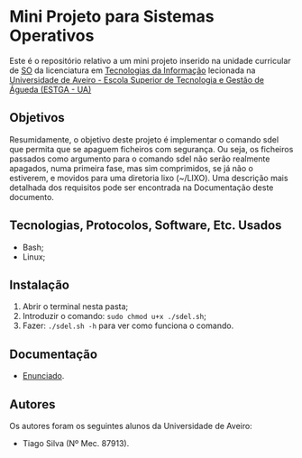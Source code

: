 # Mini Projeto para Sistemas Operativos

Este é o repositório relativo a um mini projeto inserido na unidade curricular de [SO](https://www.ua.pt/estga/uc/13452) da licenciatura em [Tecnologias da Informação](https://www.ua.pt/estga/course/63/?p=2) lecionada na [Universidade de Aveiro - Escola Superior de Tecnologia e Gestão de Águeda (ESTGA - UA)](https://www.ua.pt/estga/Default.aspx)

## Objetivos

Resumidamente, o objetivo deste projeto é implementar o comando sdel que permita que se apaguem ficheiros com segurança. Ou seja, os ficheiros passados como argumento para o comando sdel não serão realmente apagados, numa primeira fase, mas sim comprimidos, se já não o estiverem, e movidos para uma diretoria lixo (~/LIXO). Uma descrição mais detalhada dos requisitos pode ser encontrada na Documentação deste documento.

## Tecnologias, Protocolos, Software, Etc. Usados

- Bash;
- Linux;

## Instalação

1. Abrir o terminal nesta pasta;
1. Introduzir o comando: `sudo chmod u+x ./sdel.sh`;
1. Fazer: `./sdel.sh -h` para ver como funciona o comando.

## Documentação

- [Enunciado](Enunciado.pdf).

## Autores

Os autores foram os seguintes alunos da Universidade de Aveiro:
- Tiago Silva (Nº Mec. 87913).     